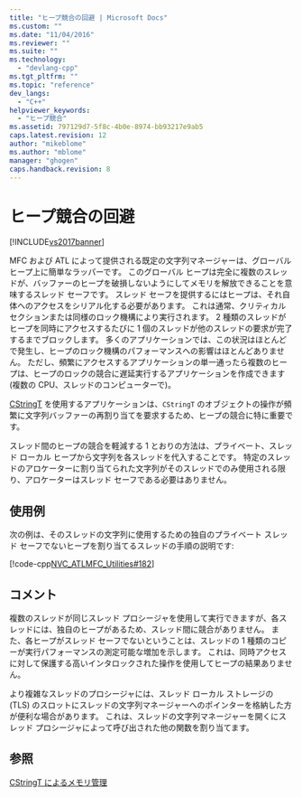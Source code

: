 ```yaml
---
title: "ヒープ競合の回避 | Microsoft Docs"
ms.custom: ""
ms.date: "11/04/2016"
ms.reviewer: ""
ms.suite: ""
ms.technology: 
  - "devlang-cpp"
ms.tgt_pltfrm: ""
ms.topic: "reference"
dev_langs: 
  - "C++"
helpviewer_keywords: 
  - "ヒープ競合"
ms.assetid: 797129d7-5f8c-4b0e-8974-bb93217e9ab5
caps.latest.revision: 12
author: "mikeblome"
ms.author: "mblome"
manager: "ghogen"
caps.handback.revision: 8
---
```

# ヒープ競合の回避
[!INCLUDE[vs2017banner](../assembler/inline/includes/vs2017banner.md)]

MFC および ATL によって提供される既定の文字列マネージャーは、グローバル ヒープ上に簡単なラッパーです。  このグローバル ヒープは完全に複数のスレッドが、バッファーのヒープを破損しないようにしてメモリを解放できることを意味するスレッド セーフです。  スレッド セーフを提供するにはヒープは、それ自体へのアクセスをシリアル化する必要があります。  これは通常、クリティカル セクションまたは同様のロック機構により実行されます。  2 種類のスレッドがヒープを同時にアクセスするたびに 1 個のスレッドが他のスレッドの要求が完了するまでブロックします。  多くのアプリケーションでは、この状況はほとんどで発生し、ヒープのロック機構のパフォーマンスへの影響はほとんどありません。  ただし、頻繁にアクセスするアプリケーションの単一通ったら複数のヒープは、ヒープのロックの競合に遅延実行するアプリケーションを作成できます \(複数の CPU、スレッドのコンピューターで\)。  
  
 [CStringT](../atl-mfc-shared/reference/cstringt-class.md) を使用するアプリケーションは、`CStringT` のオブジェクトの操作が頻繁に文字列バッファーの再割り当てを要求するため、ヒープの競合に特に重要です。  
  
 スレッド間のヒープの競合を軽減する 1 とおりの方法は、プライベート、スレッド ローカル ヒープから文字列を各スレッドを代入することです。  特定のスレッドのアロケーターに割り当てられた文字列がそのスレッドでのみ使用される限り、アロケーターはスレッド セーフである必要はありません。  
  
## 使用例  
 次の例は、そのスレッドの文字列に使用するための独自のプライベート スレッド セーフでないヒープを割り当てるスレッドの手順の説明です:  
  
 [!code-cpp[NVC_ATLMFC_Utilities#182](../atl-mfc-shared/codesnippet/CPP/avoidance-of-heap-contention_1.cpp)]  
  
## コメント  
 複数のスレッドが同じスレッド プロシージャを使用して実行できますが、各スレッドには、独自のヒープがあるため、スレッド間に競合がありません。  また、各ヒープがスレッド セーフでないということは、スレッドの 1 種類のコピーが実行パフォーマンスの測定可能な増加を示します。  これは、同時アクセスに対して保護する高いインタロックされた操作を使用してヒープの結果ありません。  
  
 より複雑なスレッドのプロシージャには、スレッド ローカル ストレージの \(TLS\) のスロットにスレッドの文字列マネージャーへのポインターを格納した方が便利な場合があります。  これは、スレッドの文字列マネージャーを開くにスレッド プロシージャによって呼び出された他の関数を割り当てます。  
  
## 参照  
 [CStringT によるメモリ管理](../atl-mfc-shared/memory-management-with-cstringt.md)